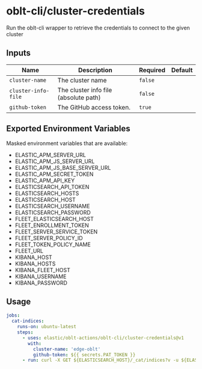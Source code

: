 # <!--name-->oblt-cli/cluster-credentials<!--/name-->

<!--description-->
Run the oblt-cli wrapper to retrieve the credentials to connect to the given cluster
<!--/description-->

## Inputs
<!--inputs-->
| Name                | Description                           | Required | Default |
|---------------------|---------------------------------------|----------|---------|
| `cluster-name`      | The cluster name                      | `false`  | ` `     |
| `cluster-info-file` | The cluster info file (absolute path) | `false`  | ` `     |
| `github-token`      | The GitHub access token.              | `true`   | ` `     |
<!--/inputs-->

## Exported Environment Variables

Masked environment variables that are available:

* ELASTIC_APM_SERVER_URL
* ELASTIC_APM_JS_SERVER_URL
* ELASTIC_APM_JS_BASE_SERVER_URL
* ELASTIC_APM_SECRET_TOKEN
* ELASTIC_APM_API_KEY
* ELASTICSEARCH_API_TOKEN
* ELASTICSEARCH_HOSTS
* ELASTICSEARCH_HOST
* ELASTICSEARCH_USERNAME
* ELASTICSEARCH_PASSWORD
* FLEET_ELASTICSEARCH_HOST
* FLEET_ENROLLMENT_TOKEN
* FLEET_SERVER_SERVICE_TOKEN
* FLEET_SERVER_POLICY_ID
* FLEET_TOKEN_POLICY_NAME
* FLEET_URL
* KIBANA_HOST
* KIBANA_HOSTS
* KIBANA_FLEET_HOST
* KIBANA_USERNAME
* KIBANA_PASSWORD

## Usage

<!--usage action="elastic/oblt-actions/oblt-cli/cluster-credentials" version="env:VERSION"-->
```yaml
jobs:
  cat-indices:
    runs-on: ubuntu-latest
    steps:
      - uses: elastic/oblt-actions/oblt-cli/cluster-credentials@v1
        with:
          cluster-name: 'edge-oblt'
          github-token: ${{ secrets.PAT_TOKEN }}
      - run: curl -X GET ${ELASTICSEARCH_HOST}/_cat/indices?v -u ${ELASTICSEARCH_USERNAME}:${ELASTICSEARCH_PASSWORD}
```
<!--/usage-->
